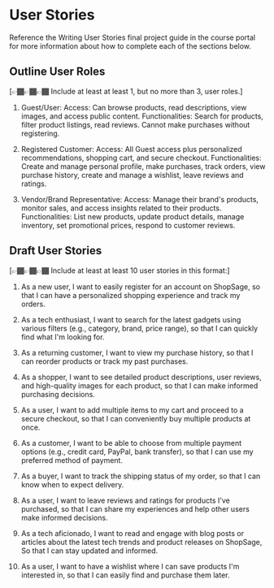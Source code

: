 # User Stories

Reference the Writing User Stories final project guide in the course portal for more information about how to complete each of the sections below.

## Outline User Roles

[👉🏾👉🏾👉🏾 Include at least at least 1, but no more than 3, user roles.]

1. Guest/User:
  Access: Can browse products, read descriptions, view images, and access public content.
  Functionalities: Search for products, filter product listings, read reviews. Cannot make purchases without registering.

2. Registered Customer:
  Access: All Guest access plus personalized recommendations, shopping cart, and secure checkout.
  Functionalities: Create and manage personal profile, make purchases, track orders, view purchase history, create and manage a wishlist, leave reviews and ratings.

3. Vendor/Brand Representative:
  Access: Manage their brand's products, monitor sales, and access insights related to their products.
  Functionalities: List new products, update product details, manage inventory, set promotional prices, respond to customer reviews.

## Draft User Stories

[👉🏾👉🏾👉🏾 Include at least at least 10 user stories in this format:]

1. As a new user, I want to easily register for an account on ShopSage, so that I can have a personalized shopping experience and track my orders.

2. As a tech enthusiast, I want to search for the latest gadgets using various filters (e.g., category, brand, price range), so that I can quickly find what I'm looking for.

3. As a returning customer, I want to view my purchase history, so that I can reorder products or track my past purchases.

4. As a shopper, I want to see detailed product descriptions, user reviews, and high-quality images for each product, so that I can make informed purchasing decisions.

5. As a user, I want to add multiple items to my cart and proceed to a secure checkout, so that I can conveniently buy multiple products at once.

6. As a customer, I want to be able to choose from multiple payment options (e.g., credit card, PayPal, bank transfer), so that I can use my preferred method of payment.

7. As a buyer, I want to track the shipping status of my order, so that I can know when to expect delivery.

8. As a user, I want to leave reviews and ratings for products I've purchased, so that I can share my experiences and help other users make informed decisions.

9. As a tech aficionado, I want to read and engage with blog posts or articles about the latest tech trends and product releases on ShopSage,
So that I can stay updated and informed.

10. As a user, I want to have a wishlist where I can save products I'm interested in, so that I can easily find and purchase them later. 
